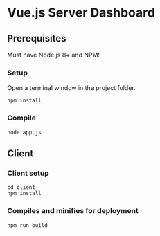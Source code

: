# Vue.js Server Dashboard
## Prerequisites
Must have Node.js 8+ and NPM!

### Setup
Open a terminal window in the project folder.
```
npm install
```
### Compile
```
node app.js
```
## Client

### Client setup
```
cd client
npm install
```

### Compiles and minifies for deployment
```
npm run build
```